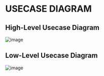 # USECASE DIAGRAM
## High-Level Usecase Diagram
![image](https://user-images.githubusercontent.com/80700297/115003471-74c7e200-9ec3-11eb-9f25-7ea88aab2724.png)

## Low-Level Usecase Diagram
![image](https://user-images.githubusercontent.com/80700297/115003648-a2ad2680-9ec3-11eb-9bda-a32735dd2758.png)
